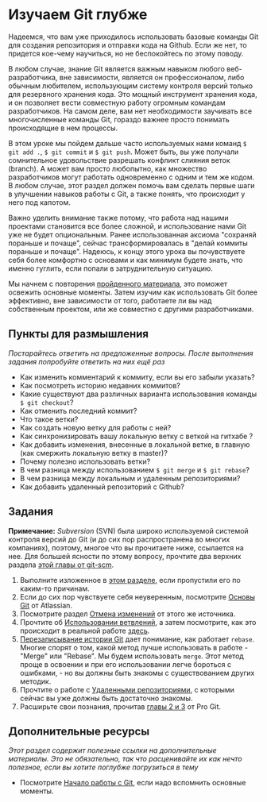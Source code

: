 # Изучаем Git глубже
<!-- *...*-->

Надеемся, что вам уже приходилось использовать базовые команды Git для создания репозитория и отправки кода на Github. Если же нет, то придется кое-чему научиться, но не беспокойтесь по этому поводу.

В любом случае, знание Git является важным навыком любого веб-разработчика, вне зависимости, является он профессионалом, либо обычным любителем, использующим систему контроля версий только для резервного хранения кода. Это мощный инструмент хранения кода, и он позволяет вести совместную работу огромным командам разработчиков. На самом деле, вам нет необходимости заучивать все многочисленные команды Git, гораздо важнее просто понимать происходящие в нем процессы.

В этом уроке мы пойдем дальше часто используемых нами команд `$ git add .`, `$ git commit` и `$ git push`. Может быть, вы уже получали сомнительное удовольствие разрешать конфликт слияния веток (branch). А может вам просто любопытно, как множество разработчиков могут работать одновременно с одним и тем же кодом. В любом случае, этот раздел должен помочь вам сделать первые шаги в улучшении навыков работы с Git, а также понять, что происходит у него под капотом.

Важно уделить внимание также потому, что работа над нашими проектами становится все более сложной, и использование нами Git уже не будет опциональным. Ранее использованная аксиома "сохраняй пораньше и почаще", сейчас трансформировалась в "делай коммиты пораньше и почаще". Надеюсь, к концу этого урока вы почувствуете себя более комфортно с основами и как минимум будете знать, что именно гуглить, если попали в затруднительную ситуацию.

Мы начнем с повторения [пройденного материала](/basics-of-web-development/git-basics), это поможет освежить основные моменты. Затем изучим как использовать Git более эффективно, вне зависимости от того, работаете ли вы над собственным проектом, или же совместно с другими разработчиками.


## Пункты для размышления

*Постарайтесь ответить на предложенные вопросы. После выполнения задания попробуйте ответить на них ещё раз*


* Как изменить комментарий к коммиту, если вы его забыли указать?
* Как посмотреть историю недавних коммитов?
* Какие существуют два различных варианта использования команды `$ git checkout`?
* Как отменить последний коммит?
* Что такое ветки?
* Как создать новую ветку для работы с ней?
* Как синхронизировать вашу локальную ветку с веткой на гитхабе ?
* Как добавить изменения, внесенные в локальной ветке, в главную (как смержить локальную ветку в master)?
* Почему полезно использовать ветки?
* В чем разница между использованием `$ git merge` и `$ git rebase`?
* В чем разница между локальным и удаленным репозиториями?
* Как добавить удаленный репозиторий с Github?

## Задания

**Примечание:** *Subversion* (SVN) была широко используемой системой контроля версий до Git (и до сих пор распространена во многих компаниях), поэтому, многое что вы прочитаете ниже, ссылается на нее. Для большей ясности по этому вопросу, прочтите два верхних раздела [этой главы от git-scm](http://git-scm.com/book/ru/v1/Git-и-другие-системы-контроля-версий-Git-и-Subversion).

1. Выполните изложенное в [этом разделе](/basics-of-web-development/git-basics), если пропустили его по каким-то причинам.
2. Если до сих пор чувствуете себя неуверенным, посмотрите [Основы Git](https://www.atlassian.com/git/tutorial/git-basics) от Atlassian.
3. Посмотрите раздел [Отмена изменений](https://www.atlassian.com/git/tutorial/undoing-changes) от этого же источника.
4. Прочтите об [Использовании ветвлений](https://www.atlassian.com/git/tutorial/git-branches), а затем посмотрите, как это происходит в реальной работе [здесь](/ruby-programming/using-git-in-the-real-world).
5. [Перезаписывание истории Git](https://www.atlassian.com/git/tutorial/rewriting-git-history) дает понимание, как работает `rebase`. Многие спорят о том, какой метод лучше использовать в работе - "Merge" или "Rebase". Мы будем использовать `merge`. Этот метод проще в освоении и при его использовании легче бороться с ошибками, - но вы должны быть знакомы с существованием других методик.
6. Прочтите о работе с [Удаленными репозиториями](https://www.atlassian.com/git/tutorial/remote-repositories), с которыми сейчас вы уже должны быть достаточно знакомы.
7. Расширьте свои познания, прочитав [главы 2 и 3](http://git-scm.com/book) от Pro Git.


## Дополнительные ресурсы

*Этот раздел содержит полезные ссылки на дополнительные материалы. Это не обязательно, так что расценивайте их как нечто полезное, если вы хотите поглубже погрузиться в тему*


* Посмотрите [Начало работы с Git](http://git-scm.com/video/get-going), если надо вспомнить основные моменты.
